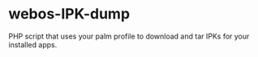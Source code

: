 webos-IPK-dump
==============

PHP script that uses your palm profile to download and tar IPKs for your installed apps.
